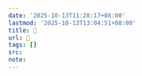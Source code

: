 ```yaml
---
date: '2025-10-13T11:28:17+08:00'
lastmod: '2025-10-13T13:04:51+08:00'
title: 󰜗
url: 󰜗
tags: []
src:
note:
---
```

